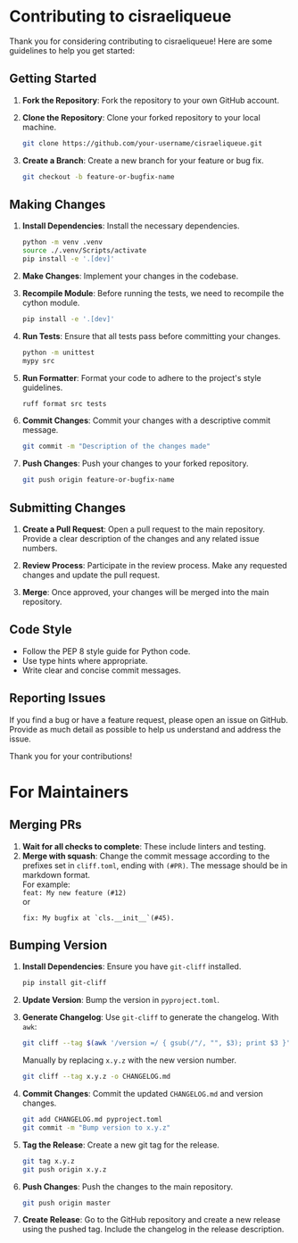# Contributing to cisraeliqueue

Thank you for considering contributing to cisraeliqueue! Here are some guidelines to help you get started:

## Getting Started

1. **Fork the Repository**: Fork the repository to your own GitHub account.

2. **Clone the Repository**: Clone your forked repository to your local machine.
   ```sh
   git clone https://github.com/your-username/cisraeliqueue.git
   ```

3. **Create a Branch**: Create a new branch for your feature or bug fix.
   ```sh
   git checkout -b feature-or-bugfix-name
   ```

## Making Changes

1. **Install Dependencies**: Install the necessary dependencies.
   ```sh
   python -m venv .venv
   source ./.venv/Scripts/activate
   pip install -e '.[dev]'
   ```

2. **Make Changes**: Implement your changes in the codebase.

3. **Recompile Module**: Before running the tests, we need to recompile the cython module.
   ```sh
   pip install -e '.[dev]'
   ```

4. **Run Tests**: Ensure that all tests pass before committing your changes.
   ```sh
   python -m unittest
   mypy src
   ```

5. **Run Formatter**: Format your code to adhere to the project's style guidelines.
   ```sh
   ruff format src tests
   ```

6. **Commit Changes**: Commit your changes with a descriptive commit message.
   ```sh
   git commit -m "Description of the changes made"
   ```

7. **Push Changes**: Push your changes to your forked repository.
   ```sh
   git push origin feature-or-bugfix-name
   ```

## Submitting Changes

1. **Create a Pull Request**: Open a pull request to the main repository. Provide a clear description of the changes and any related issue numbers.

2. **Review Process**: Participate in the review process. Make any requested changes and update the pull request.

3. **Merge**: Once approved, your changes will be merged into the main repository.

## Code Style

- Follow the PEP 8 style guide for Python code.
- Use type hints where appropriate.
- Write clear and concise commit messages.

## Reporting Issues

If you find a bug or have a feature request, please open an issue on GitHub. Provide as much detail as possible to help us understand and address the issue.

Thank you for your contributions!

# For Maintainers

## Merging PRs

1. **Wait for all checks to complete**: These include linters and testing.
2. **Merge with squash**: Change the commit message according to the prefixes set in `cliff.toml`, ending with `(#PR)`. The message should be in markdown format.  
    For example:  
   `feat: My new feature (#12)`  
   or  
   ```
   fix: My bugfix at `cls.__init__`(#45).
   ```

## Bumping Version

1. **Install Dependencies**: Ensure you have `git-cliff` installed.
   ```sh
   pip install git-cliff
   ```

2. **Update Version**: Bump the version in `pyproject.toml`.

3. **Generate Changelog**: Use `git-cliff` to generate the changelog.
   With `awk`:
   ```sh
   git cliff --tag $(awk '/version =/ { gsub(/"/, "", $3); print $3 }' pyproject.toml) -o CHANGELOG.md
   ```
   Manually by replacing `x.y.z` with the new version number.
   ```sh
   git cliff --tag x.y.z -o CHANGELOG.md
   ```

4. **Commit Changes**: Commit the updated `CHANGELOG.md` and version changes.
   ```sh
   git add CHANGELOG.md pyproject.toml
   git commit -m "Bump version to x.y.z"
   ```

5. **Tag the Release**: Create a new git tag for the release.
   ```sh
   git tag x.y.z
   git push origin x.y.z
   ```

6. **Push Changes**: Push the changes to the main repository.
   ```sh
   git push origin master
   ```

7. **Create Release**: Go to the GitHub repository and create a new release using the pushed tag. Include the changelog in the release description.

